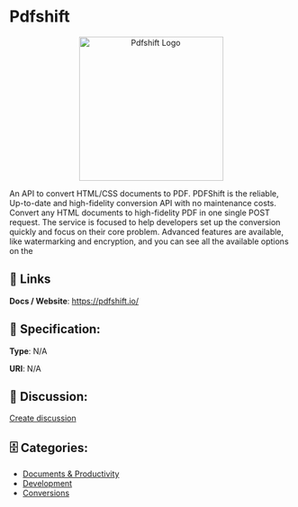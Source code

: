 # Pdfshift 
<p align="center">
    <img width="256" src="https://raw.githubusercontent.com/apis-list/apis-list/main/apis/pdfshift/logo_256x256.png" alt="Pdfshift  Logo"/>
</p>

An API to convert HTML/CSS documents to PDF. PDFShift is the reliable, Up-to-date and high-fidelity conversion API with no maintenance costs. Convert any HTML documents to high-fidelity PDF in one single POST request. 
The service is focused to help developers set up the conversion quickly and focus on their core problem.  Advanced features are available, like watermarking and encryption, and you can see all the available options on the

##  🔗 Links
**Docs / Website**: https://pdfshift.io/

## 🧬 Specification:
**Type**: N/A

**URI**: N/A

## 💬 Discussion:
[Create discussion](https://github.com/apis-list/apis-list/discussions/new)

## 🗄️ Categories:
- [Documents & Productivity](https://github.com/apis-list/apis-list#documents--productivity)
- [Development](https://github.com/apis-list/apis-list#development)
- [Conversions](https://github.com/apis-list/apis-list#conversions)



